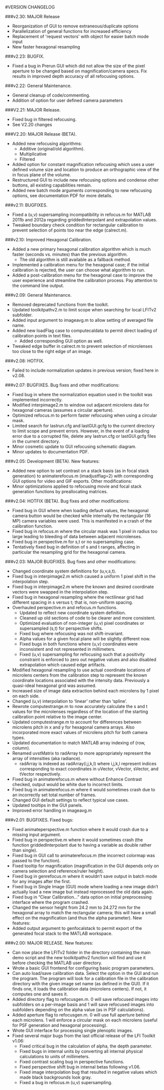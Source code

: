 #VERSION CHANGELOG

###v2.30: MAJOR Release
* Reorganization of GUI to remove extraneous/duplicate options
* Parallelization of general functions for increased efficiency
* Replacement of 'request vectors' with object for easier batch mode input
* New faster hexagonal resampling

###v2.23: BUGFIX.
* Fixed a bug in Prerun GUI which did not allow the size of the pixel aperture to be changed based on magnification/camera specs.  Fix results in improved depth accuracy of all refocusing options.

###v2.22: General Maintenance.
* General cleanup of code/commenting.
* Addition of option for user defined camera parameters

###V2.21: MAJOR Release.
* Fixed bug in filtered refocusing.
* See V2.20 changes

###V2.20: MAJOR Release (BETA).
* Added new refocusing algorithms:
  * Additive (original/old algorithm).
  * Multiplicative
  * Filtered
* Added option for constant magnification refocusing which uses a user defined volume size and location to produce an orthographic view of the in focus plane of the volume.
* Restructured GUI to include new refocusing options and condense other buttons, all existing capabilities remain.
* Added new batch mode arguments corresponding to new refocusing options, see documentation PDF for more details.

###v2.11: BUGFIXES.
* Fixed a (u,v) supersampling incompatibility in refocus.m for MATLAB 2011b and 2012a regarding griddedInterpolant and extrapolation values.
* Tweaked boundary check condition for rectangular calibration to prevent selection of points too near the edge (calrect.m).

###v2.10: Improved Hexagonal Calibration.
* Added a new primary hexagonal calibration algorithm which is much faster (seconds vs. minutes) than the previous algorithm.
  * The old algorithm is still available as a fallback method.
* Implemented a calibration menu for the hexagonal case; if the initial calibration is rejected, the user can choose what algorithm to run.
* Added a post-calibration menu for the hexagonal case to improve the user experience and streamline the calibration process. Pay attention to the command line output.

###v2.09: General Maintenance. 
* Removed deprecated functions from the toolkit.
* Updated toolkitpathv2.m to limit scope when searching for local LFITv2 subfolder.
* Added input argument to imageavg.m to allow setting of averaged file name.
* Added new loadFlag case to computecaldata to permit direct loading of calibration points in text files.
  * Added corresponding GUI option as well.
* Tweaked edge buffer in calrect.m to prevent selection of microlenses too close to the right edge of an image.

###v2.08: HOTFIX.
* Failed to include normalization updates in previous version; fixed here in v2.08.

###v2.07: BUGFIXES.
Bug fixes and other modifications:
* Fixed bug in where the normalization equation used in the toolkit was implemented incorrectly.
* Modified interpimage2.m to window out adjacent microlens data for hexagonal cameras (assumes a circular aperture).
* Optimized refocus.m to perform faster refocusing when using a circular mask.
* Limited search for lastrun.cfg and lastGUI.gcfg to the current directory to limit scope and prevent errors. However, in the event of a loading error due to a corrupted file, delete any lastrun.cfg or lastGUI.gcfg files in the current directory.
* Minor cosmetic update to GUI refocusing schematic diagram.
* Minor updates to documentation PDF.

###v2.05: Development (BETA).
New features:
* Added new option to set contrast on a stack basis (as in focal stack generation) to animaterefocus.m (imadjustflag=2) with corresponding GUI options for video and GIF exports.
Other modifications:
* Minor optimizations applied to refocusing movie and focal stack generation functions by preallocating matrices.

###v2.04: HOTFIX (BETA).
Bug fixes and other modifications:
* Fixed bug in GUI where when loading default values, the hexagonal camera button would be checked while internally the rectangular (16 MP) camera variables were used. This is manifested in a crash of the calibration function.
* Fixed bug in refocus.m where the circular mask was 1 pixel in radius too large leading to bleeding of data between adjacent microlenses.
* Fixed bug in perspective.m for s,t or no supersampling case.
* Tentatively fixed bug in definition of s and t ranges, affecting in particular the resampling grid for the hexagonal camera.

###v2.03: MAJOR BUGFIXES.
Bug fixes and other modifications:
* Changed coordinate system definitions for (u,v,s,t).
* Fixed bug in interpimage2.m which caused a uniform 1 pixel shift in the interpolation step.
* Fixed bug in interpimage2.m where the known and desired coordinate vectors were swapped in the interpolation step.
* Fixed bug in hexagonal resampling where the rectilinear grid had different spacing in s versus t; that is, non-uniform spacing.
* Overhauled perspective.m and refocus.m functions.
  * Updated to reflect new coordinate system definition.
  * Cleaned up old sections of code to be clearer and more consistent.
  * Optimized evaluation of non-integer (u,v) pixel coordinates or supersampled (s,t) for perspective shifts.
  * Fixed bug where refocusing was not shift-invariant.
  * Alpha values for a given focal plane will be slightly different now.
  * Fixed bugs in both functions where (u,v) coordinates were inconsistent and not represented in millimeters.
  * Fixed (u,v) supersampling for refocusing such that a positivity constraint is enforced to zero out negative values and also disabled extrapolation which caused edge artifacts.
* Modified hexagonal resampling to use actual coordinate locations of microlens centers from the calibration step to represent the known coordinate locations associated with the intensity data. Previously a quasi-ideal hexagonal grid was assumed.
* Increased size of image data extraction behind each microlens by 1 pixel on each side.
* Changed (u,v) interpolation to ‘linear’ rather than ‘spline’.
* Rewrote computestrange.m to now accurately calculate the s and t values for the microlenses regardless of the location of the starting calibration point relative to the image center.
* Updated computestrange.m to account for differences between microlens pitch in x and y for hexagonal camera arrays. Also incorporated more exact values of microlens pitch for both camera types.
* Updated documentation to match MATLAB array indexing of (row, column).
* Renamed uvstMatrix to radArray to more appropriately represent the array of intensities (aka radiance).
  * radArray is indexed as radArray(i,j,k,l) where i,j,k,l represent indices corresponding to exact coordinates in uVector, vVector, sVector, and tVector respectively.
* Fixed bug in animaterefocus.m where without Enhance Contrast checked, output would be white due to incorrect limits.
* Fixed bug in animaterefocus.m where it would sometimes crash due to an incorrectly set total number of frames.
* Changed GUI default settings to reflect typical use cases.
* Updated tooltips in the GUI panels.
* Improved error handling in imageavg.m

###v2.01: BUGFIXES.
Fixed bugs:
* Fixed animateperspective.m function where it would crash due to a missing input argument.
* Fixed bug in perspective.m where it would sometimes crash (the function griddedInterpolant due to having a variable as double rather than single).
* Fixed bug in GUI call to animaterefocus.m (the incorrect colormap was passed to the function).
* Fixed tooltip for magnification (magnification in the GUI depends only on camera selection and reference/ruler height).
* Fixed bug in genrefocus.m where it wouldn’t save output in batch mode for any images after the first.
* Fixed bug in Single Image (GUI) mode where loading a new image didn’t actually load a new image but instead reprocessed the old data again.
* Fixed bug in “Clear Calibration…” data option on initial preprocessing interface where the program crashed.
* Changed the sensor height from 24.2 mm to 24.272 mm for the hexagonal array to match the rectangular camera; this will have a small effect on the magnification (and thus the alpha parameter).
New features:
* Added output argument to genfocalstack to permit export of the generated focal stack to the MATLAB workspace.

###v2.00: MAJOR RELEASE.
New features:
* Can now place the LFITv2 folder in the directory containing the main demo script and the new toolkitpathv2 function will find and use it before checking the MATLAB user directory.
* Wrote a basic GUI frontend for configuring basic program parameters.
* Can auto load/save calibration data. Select the option in the GUI and run the program. The program will look for a calibration file in the calibration directory with the given image set name (as defined in the GUI). If it finds one, it loads the calibration data (microlens centers). If not, it computes one and saves it.
* Added directory flag to refocusgen.m. 0 will save refocused images into subfolders on a per-image basis and 1 will save refocused images into subfolders depending on the alpha value (as in PSF calculations).
* Added aperture flag to refocusgen.m. 0 will use full aperture behind each microlens. 1 will enforce a circular mask on each microlens (useful for PSF generation and hexagonal processing).
* Wrote GUI interface for processing single plenoptic images.
* Fixed several major bugs from the last official release of the LFI Toolkit v1.06:
  * Fixed critical bug in the calculation of alpha, the depth parameter.
  * Fixed bugs in internal units by converting all internal physical calculations to units of millimeters.
  * Fixed contrast scaling bug in perspective functions.
  * Fixed perspective shift bug in internal betas following v1.06.
  * Fixed image interpolation bug that resulted in negative values which made black backgrounds look gray.
  * Fixed a bug in refocus.m (u,v) supersampling.
